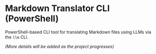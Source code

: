 # Markdown Translator CLI (PowerShell)

PowerShell-based CLI tool for translating Markdown files using LLMs via the `llm` CLI.

*(More details will be added as the project progresses)* 